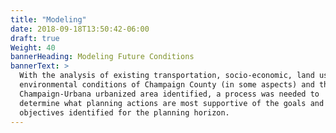 ```yaml
---
title: "Modeling"
date: 2018-09-18T13:50:42-06:00
draft: true
Weight: 40
bannerHeading: Modeling Future Conditions
bannerText: >
  With the analysis of existing transportation, socio-economic, land use, and
  environmental conditions of Champaign County (in some aspects) and the
  Champaign-Urbana urbanized area identified, a process was needed to
  determine what planning actions are most supportive of the goals and
  objectives identified for the planning horizon.
---
```

